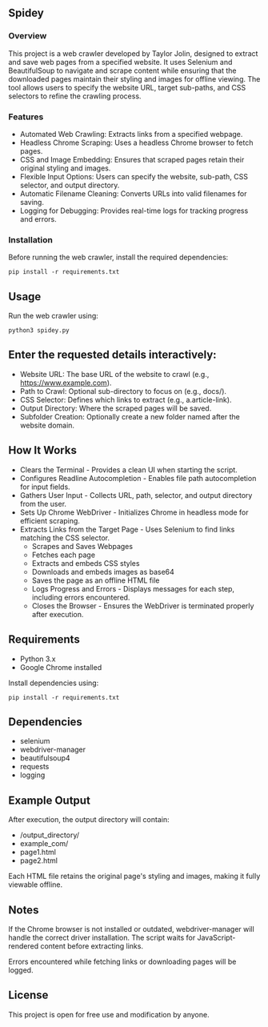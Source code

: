 ## Spidey

### Overview
This project is a web crawler developed by Taylor Jolin, designed to extract and save web pages from a specified website. It uses Selenium and BeautifulSoup to navigate and scrape content while ensuring that the downloaded pages maintain their styling and images for offline viewing. The tool allows users to specify the website URL, target sub-paths, and CSS selectors to refine the crawling process.

### Features
- Automated Web Crawling: Extracts links from a specified webpage.
- Headless Chrome Scraping: Uses a headless Chrome browser to fetch pages.
- CSS and Image Embedding: Ensures that scraped pages retain their original styling and images.
- Flexible Input Options: Users can specify the website, sub-path, CSS selector, and output directory.
- Automatic Filename Cleaning: Converts URLs into valid filenames for saving.
- Logging for Debugging: Provides real-time logs for tracking progress and errors.

### Installation
Before running the web crawler, install the required dependencies:

``pip install -r requirements.txt``

## Usage

Run the web crawler using:

``python3 spidey.py``

## Enter the requested details interactively:

- Website URL: The base URL of the website to crawl (e.g., https://www.example.com).
- Path to Crawl: Optional sub-directory to focus on (e.g., docs/).
- CSS Selector: Defines which links to extract (e.g., a.article-link).
- Output Directory: Where the scraped pages will be saved.
- Subfolder Creation: Optionally create a new folder named after the website domain.

## How It Works

- Clears the Terminal - Provides a clean UI when starting the script.
- Configures Readline Autocompletion - Enables file path autocompletion for input fields.
- Gathers User Input - Collects URL, path, selector, and output directory from the user.
- Sets Up Chrome WebDriver - Initializes Chrome in headless mode for efficient scraping.
- Extracts Links from the Target Page - Uses Selenium to find links matching the CSS selector.
    -  Scrapes and Saves Webpages
    -  Fetches each page
    -  Extracts and embeds CSS styles
    -  Downloads and embeds images as base64
    -  Saves the page as an offline HTML file
    -  Logs Progress and Errors - Displays messages for each step, including errors encountered.
    -  Closes the Browser - Ensures the WebDriver is terminated properly after execution.

## Requirements
- Python 3.x
- Google Chrome installed

Install dependencies using:

``pip install -r requirements.txt``

## Dependencies
- selenium
- webdriver-manager
- beautifulsoup4
- requests
- logging

## Example Output

After execution, the output directory will contain:

- /output_directory/
- example_com/
- page1.html
- page2.html

Each HTML file retains the original page's styling and images, making it fully viewable offline.

## Notes
If the Chrome browser is not installed or outdated, webdriver-manager will handle the correct driver installation.
The script waits for JavaScript-rendered content before extracting links.

Errors encountered while fetching links or downloading pages will be logged.

## License
This project is open for free use and modification by anyone.

